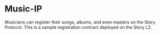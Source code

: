 # Music-IP

Musicians can register their songs, albums, and even masters on the Story Protocol. This is a sample registration contract deployed on the Story L2.

